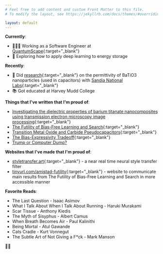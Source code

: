 ```yaml
---
# Feel free to add content and custom Front Matter to this file.
# To modify the layout, see https://jekyllrb.com/docs/themes/#overriding-theme-defaults

layout: default
---
```


**Currently**:
- 👨🏾‍💻 Working as a Software Engineer at [QuantumScape](https://www.quantumscape.com/){:target="_blank"}
- 🔋 Exploring how to apply deep learning to energy storage

<!-- TODO: add hyperlinks to pdfs -->
**Recently**:
- 🔬 Did [research](https://doi.org/10.1557/s43580-021-00095-0){:target="_blank"} on the permittivity of BaTiO3 nanoparticles (used in capacitors) with [Sandia National Labs](https://www.sandia.gov){:target="_blank"}
- 📚 Got educated at Harvey Mudd College

**Things that I've written that I'm proud of**:
- [Investigating the dielectric properties of barium titanate nanocomposites using transmission electron microscopy image processing](https://doi.org/10.1557/s43580-021-00095-0){:target="_blank"}
- [The Futility of Bias-Free Learning and Search](https://arxiv.org/pdf/1907.06010.pdf){:target="_blank"}
- [Transition Metal Oxide and Carbide Pseudocapacitors](){:target="_blank"}
- [The Bias-Expressivity Tradeoff](https://arxiv.org/pdf/1911.04964.pdf){:target="_blank"}
- [Trump or Computer Dump?]()

**Websites that I've made that I'm proud of**:
- [styletransfer.art](https://styletransfer.art){:target="_blank"} - a near real time neural style transfer filter
- [tinyurl.com/amistad-futility](https://www.cs.hmc.edu/~montanez/projects/futility-of-bias-free-search.html){:target="_blank"} - website to communicate main results from The Futility of Bias-Free Learning and Search in more accessible manner

**Favorite Reads**:
- The Last Question - Isaac Asimov
- What I Talk About When I Talk About Running - Haruki Murakami
- Scar Tissue - Anthony Kiedis
- The Myth of Sisyphus - Albert Camus
- When Breath Becomes Air - Paul Kalinithi
- Being Mortal - Atul Gawande
- Cats Cradle - Kurt Vonnegut
- The Subtle Art of Not Giving a F*ck - Mark Manson

🤘🏾